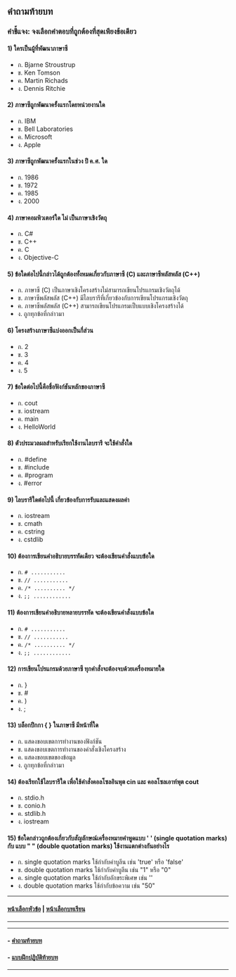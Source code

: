 ## คำถามท้ายบท
### คำชี้แจง: จงเลือกคำตอบที่ถูกต้องที่สุดเพียงข้อเดียว

#### 1)  ใครเป็นผู้ที่พัฒนาภาษาซี
* ก.  Bjarne Stroustrup				
* ข.  Ken Tomson
* ค.  Martin Richads				
* ง.  Dennis Ritchie
#### 2)  ภาษาซีถูกพัฒนาครั้งแรกโดยหน่วยงานใด
* ก.  IBM						
* ข.  Bell Laboratories
* ค.  Microsoft					
* ง.  Apple
#### 3)  ภาษาซีถูกพัฒนาครั้งแรกในช่วง ปี ค.ศ. ใด
* ก.  1986					
* ข.  1972
* ค.  1985					
* ง.  2000
#### 4)  ภาษาคอมพิวเตอร์ใด ไม่ เป็นภาษาเชิงวัตถุ
* ก.  C#						
* ข.  C++
* ค.  C						
* ง.  Objective-C
#### 5)  ข้อใดต่อไปนี้กล่าวได้ถูกต้องทั้งหมดเกี่ยวกับภาษาซี (C) และภาษาซีพลัสพลัส (C++)
* ก.  ภาษาซี (C) เป็นภาษาเชิงโครงสร้างไม่สามารถเขียนโปรแกรมเชิงวัตถุได้	
* ข.  ภาษาซีพลัสพลัส (C++) มีไลบรารีที่เกี่ยวข้องกับการเขียนโปรแกรมเชิงวัตถุ
* ค.  ภาษาซีพลัสพลัส (C++) สามารถเขียนโปรแกรมเป็บแบบเชิงโครงสร้างได้		
* ง.  ถูกทุกข้อที่กล่าวมา
#### 6)  โครงสร้างภาษาซีแบ่งออกเป็นกี่ส่วน
* ก.  2						
* ข.  3
* ค.  4						
* ง.  5
#### 7)  ข้อใดต่อไปนี้คือชื่อฟังก์ชันหลักของภาษาซี
* ก.  cout						
* ข.  iostream
* ค.  main					
* ง.  HelloWorld
#### 8)  ตัวประมวลผลสำหรับเรียกใช้งานไลบรารี จะใช้คำสั่งใด
* ก.  #define					
* ข.  #include
* ค.  #program					
* ง.  #error
#### 9)  ไลบรารีใดต่อไปนี้ เกี่ยวข้องกับการรับและแสดงผลค่า
* ก.  iostream					
* ข.  cmath   
* ค.  cstring					
* ง.  cstdlib
#### 10)  ต้องการเขียนคำอธิบายบรรทัดเดียว จะต้องเขียนคำสั่งแบบข้อใด
* ก.  ``` # ...........	```			
* ข.  ``` // ........... ```
* ค.  ``` /* .......... */	```			
* ง.  ``` ;; ............ ```
#### 11)  ต้องการเขียนคำอธิบายหลายบรรทัด จะต้องเขียนคำสั่งแบบข้อใด
* ก.  ``` # ........... ```					
* ข.  ``` // ........... ```
* ค.  ``` /* .......... */ ```					
* ง.  ``` ;; ............ ```
#### 12)  การเขียนโปรแกรมด้วยภาษาซี ทุกคำสั่งจะต้องจบด้วยเครื่องหมายใด
* ก.  }						
* ข.  #   
* ค.  )   						
* ง.  ;
#### 13)  บล็อกปีกกา { } ในภาษาซี มีหน้าที่ใด
* ก.  แสดงขอบเขตการทำงานของฟังก์ชัน		
* ข.  แสดงขอบเขตการทำงานของคำสั่งเชิงโครงสร้าง   
* ค.  แสดงขอบเขตของข้อมูล
* ง.  ถูกทุกข้อที่กล่าวมา
#### 14)  ต้องเรียกใช้ไลบรารีใด เพื่อใช้คำสั่งคอลโซลอินพุต cin และ คอลโซลเอาท์พุต cout 
* ก.  stdio.h					
* ข.  conio.h   
* ค.  stdlib.h					
* ง.  iostream
#### 15)  ข้อใดกล่าวถูกต้องเกี่ยวกับสัญลักษณ์เครื่องหมายคำพูดแบบ ' ' (single quotation marks) กับ แบบ " " (double quotation marks) ใช้งานแตกต่างกันอย่างไร
* ก.  single quotation marks ใช้กำกับค่าบูลีน เช่น 'true' หรือ 'false'
* ข.  double quotation marks ใช้กำกับค่าบูลีน เช่น "1" หรือ "0"
* ค.  single quotation marks ใช้กำกับอักขระพิเศษ เช่น '\'
* ง.  double quotation marks ใช้กำกับข้อความ เช่น "50"

---
#### [หน้าเลือกหัวข้อ](README.md) | [หน้าเลือกบทเรียน](../README.md)
---
---
#### - [คำถามท้ายบท](0330.md)
#### - [แบบฝึกปฏิบัติท้ายบท](0350.md)
---
